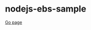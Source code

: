 # nodejs-ebs-sample

[Go page](http://samplenodejs-env.eba-bhwgtyn8.ap-northeast-2.elasticbeanstalk.com/)